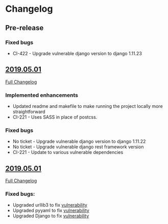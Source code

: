 # Changelog

## Pre-release

### Fixed bugs
- CI-422 - Upgrade vulnerable django version to django 1.11.23

## [2019.05.01](https://github.com/uktrade/invest-pir-api/releases/tag/2019.07.24)
[Full Changelog](https://github.com/uktrade/invest-pir-api/compare/2019.05.01...2019.07.24)

### Implemented enhancements
- Updated readme and makefile to make running the project locally more straightforward
- CI-221 - Uses SASS in place of postcss.

### Fixed bugs
- No ticket - Upgrade vulnerable django version to django 1.11.22
- No ticket - Upgrade vulnerable django rest framework version
- CI-221 - Update to various vulnerable dependencies


## [2019.05.01](https://github.com/uktrade/invest-pir-api/releases/tag/2019.05.01)
[Full Changelog](https://github.com/uktrade/invest-pir-api/compare/v1.3.0_1...2019.05.01)

### Fixed bugs:

- Upgraded urllib3 to fix [vulnerability](https://nvd.nist.gov/vuln/detail/CVE-2019-11324)
- Upgraded pyyaml to fix [vulnerability](https://nvd.nist.gov/vuln/detail/CVE-2017-18342)
- Upgraded Django to fix [vulnerability](https://nvd.nist.gov/vuln/detail/CVE-2019-6975)
